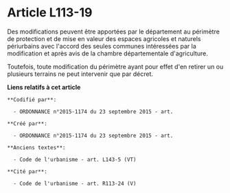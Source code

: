 # Article L113-19

Des modifications peuvent être apportées par le département au périmètre de protection et de mise en valeur des espaces
agricoles et naturels périurbains avec l'accord des seules communes intéressées par la modification et après avis de la
chambre départementale d'agriculture.

Toutefois, toute modification du périmètre ayant pour effet d'en retirer un ou plusieurs terrains ne peut intervenir que par
décret.

**Liens relatifs à cet article**

	**Codifié par**:

	  - ORDONNANCE n°2015-1174 du 23 septembre 2015 - art.

	**Créé par**:

	  - ORDONNANCE n°2015-1174 du 23 septembre 2015 - art.

	**Anciens textes**:

	  - Code de l'urbanisme - art. L143-5 (VT)

	**Cité par**:

	  - Code de l'urbanisme - art. R113-24 (V)
